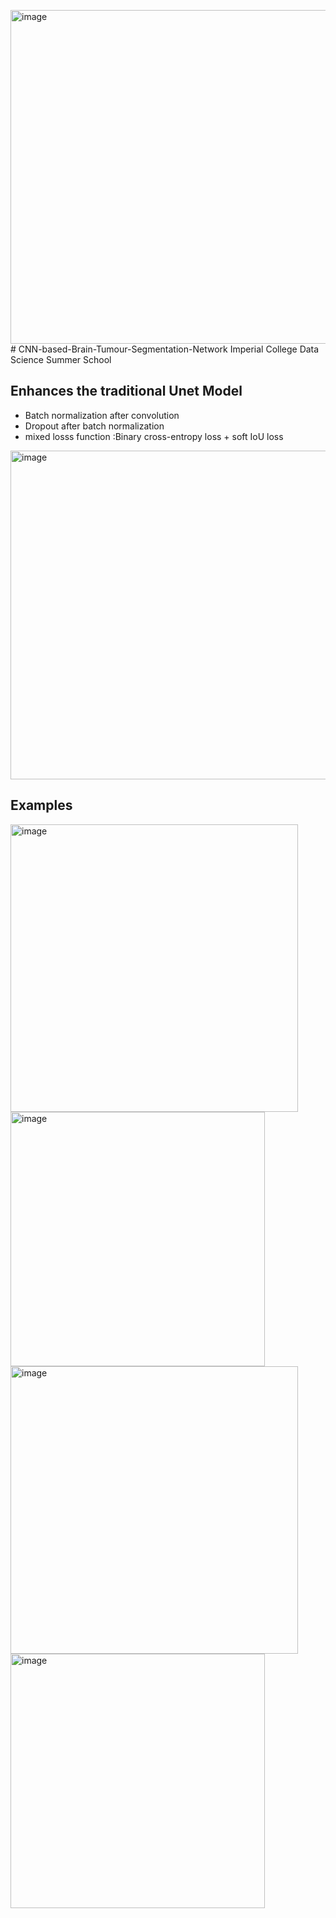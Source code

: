 <img width="534" alt="image" src="https://github.com/user-attachments/assets/58c6c612-17d7-42f7-a5f7-aa2f73a1d53c"># CNN-based-Brain-Tumour-Segmentation-Network
Imperial  College Data Science Summer School
## Enhances the traditional Unet Model
- Batch normalization after convolution
- Dropout after batch normalization
- mixed losss function :Binary cross-entropy loss + soft IoU loss
<img width="526" alt="image" src="https://github.com/user-attachments/assets/5aeae29b-fbad-4c35-8264-da9d3385484d">

## Examples
<img width="460" alt="image" src="https://github.com/user-attachments/assets/ffbf7443-8c74-464a-b02f-117ba927976a">
<img width="407" alt="image" src="https://github.com/user-attachments/assets/2047a313-ea5d-4410-b159-ad1cf7c99e4c">
<img width="460" alt="image" src="https://github.com/user-attachments/assets/5a9c7b8b-2eb7-483c-9d5b-0e02c5751689">
<img width="407" alt="image" src="https://github.com/user-attachments/assets/7c1ff5ff-1bab-4a13-afd8-d36067a5981f">
